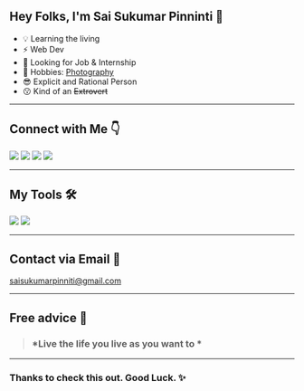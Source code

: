 ## Hey Folks, I'm Sai Sukumar Pinninti 👋

* 💡 Learning the living
* ⚡ Web Dev 
* 👀 Looking for Job & Internship
* 🚀 Hobbies: [Photography ](https://instagram.com/unspoken_shutter)
* 😎 Explicit and Rational Person
* 😗 Kind of an ~~Extrovert~~
---

## Connect with Me 👇
[<img src="https://img.icons8.com/color/45/000000/twitter.png"/>](https://twitter.com/vrsmps)
[<img src="https://img.icons8.com/color/45/00000/linkedin.png"/>](https://www.linkedin.com/in/pinninti-sai-sukumar/)
[<img src="https://img.icons8.com/ios/50/000000/domain.png"/>](https://saisukumarpinninti.github.io/resume/)
[<img src="https://icon2.cleanpng.com/20180324/xyq/kisspng-social-media-logo-computer-icons-instagram-5ab6f4c87567f9.2491142615219396564809.jpg"/>](https://instagram.com/unspoken_shutter)

---
## My Tools 🛠
<img src="https://img.icons8.com/color/48/000000/javascript--v1.png"/>
<img src="https://img.icons8.com/color/48/26e07f/git.png"/>

---
## Contact via Email 📧
saisukumarpinniti@gmail.com

---
## Free advice 🙂

> ### *Live the life you live as you want to *

---
### Thanks to check this out. Good Luck. ✨
